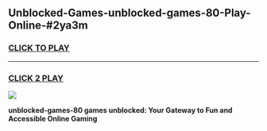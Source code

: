 
## Unblocked-Games-unblocked-games-80-Play-Online-#2ya3m
<h3>
<a href="https://premium.freeplayer.one?title=unblocked-games-80&ref=27F">CLICK TO PLAY</a></h3>
<hr>

<h3>
<a href="https://premium.freeplayer.one?title=unblocked-games-80&ref=27F">CLICK 2 PLAY</a>
  
</h3>

<a href="https://premium.freeplayer.one?title=unblocked-games-80&ref=27F"><img src="https://clearcache.store/games.png"></a>


**unblocked-games-80 games unblocked: Your Gateway to Fun and Accessible Online Gaming**
